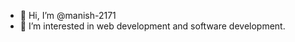 - 👋 Hi, I’m @manish-2171
- 👀 I’m interested in web development and software development.


<!---
manish-2171/manish-2171 is a ✨ special ✨ repository because its `README.md` (this file) appears on your GitHub profile.
You can click the Preview link to take a look at your changes.
--->

